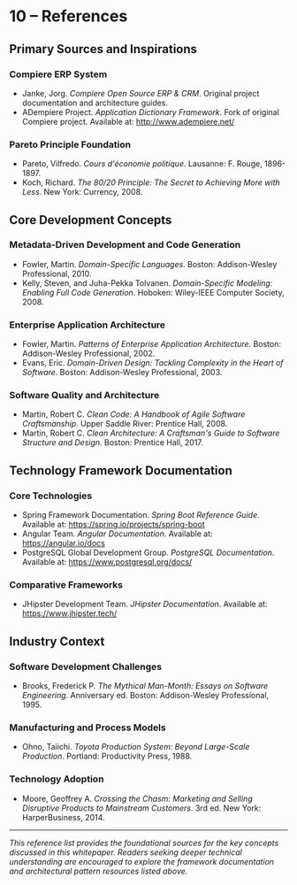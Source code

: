 # 10 – References

## Primary Sources and Inspirations

### **Compiere ERP System**
- Janke, Jorg. *Compiere Open Source ERP & CRM*. Original project documentation and architecture guides.
- ADempiere Project. *Application Dictionary Framework*. Fork of original Compiere project. Available at: http://www.adempiere.net/

### **Pareto Principle Foundation**
- Pareto, Vilfredo. *Cours d'économie politique*. Lausanne: F. Rouge, 1896-1897.
- Koch, Richard. *The 80/20 Principle: The Secret to Achieving More with Less*. New York: Currency, 2008.

## Core Development Concepts

### **Metadata-Driven Development and Code Generation**
- Fowler, Martin. *Domain-Specific Languages*. Boston: Addison-Wesley Professional, 2010.
- Kelly, Steven, and Juha-Pekka Tolvanen. *Domain-Specific Modeling: Enabling Full Code Generation*. Hoboken: Wiley-IEEE Computer Society, 2008.

### **Enterprise Application Architecture**
- Fowler, Martin. *Patterns of Enterprise Application Architecture*. Boston: Addison-Wesley Professional, 2002.
- Evans, Eric. *Domain-Driven Design: Tackling Complexity in the Heart of Software*. Boston: Addison-Wesley Professional, 2003.

### **Software Quality and Architecture**
- Martin, Robert C. *Clean Code: A Handbook of Agile Software Craftsmanship*. Upper Saddle River: Prentice Hall, 2008.
- Martin, Robert C. *Clean Architecture: A Craftsman's Guide to Software Structure and Design*. Boston: Prentice Hall, 2017.

## Technology Framework Documentation

### **Core Technologies**
- Spring Framework Documentation. *Spring Boot Reference Guide*. Available at: https://spring.io/projects/spring-boot
- Angular Team. *Angular Documentation*. Available at: https://angular.io/docs
- PostgreSQL Global Development Group. *PostgreSQL Documentation*. Available at: https://www.postgresql.org/docs/

### **Comparative Frameworks**
- JHipster Development Team. *JHipster Documentation*. Available at: https://www.jhipster.tech/

## Industry Context

### **Software Development Challenges**
- Brooks, Frederick P. *The Mythical Man-Month: Essays on Software Engineering*. Anniversary ed. Boston: Addison-Wesley Professional, 1995.

### **Manufacturing and Process Models**
- Ohno, Taiichi. *Toyota Production System: Beyond Large-Scale Production*. Portland: Productivity Press, 1988.

### **Technology Adoption**
- Moore, Geoffrey A. *Crossing the Chasm: Marketing and Selling Disruptive Products to Mainstream Customers*. 3rd ed. New York: HarperBusiness, 2014.

---

*This reference list provides the foundational sources for the key concepts discussed in this whitepaper. Readers seeking deeper technical understanding are encouraged to explore the framework documentation and architectural pattern resources listed above.*
